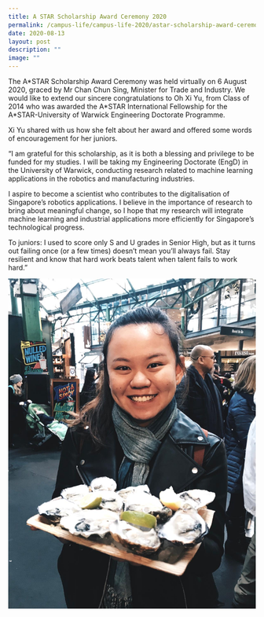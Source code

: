 ```yaml
---
title: A STAR Scholarship Award Ceremony 2020
permalink: /campus-life/campus-life-2020/astar-scholarship-award-ceremony-2020/
date: 2020-08-13
layout: post
description: ""
image: ""
---
```

The A\*STAR Scholarship Award Ceremony was held virtually on 6 August 2020, graced by Mr Chan Chun Sing, Minister for Trade and Industry. We would like to extend our sincere congratulations to Oh Xi Yu, from Class of 2014 who was awarded the A\*STAR International Fellowship for the A\*STAR-University of Warwick Engineering Doctorate Programme.

Xi Yu shared with us how she felt about her award and offered some words of encouragement for her juniors.

“I am grateful for this scholarship, as it is both a blessing and privilege to be funded for my studies. I will be taking my Engineering Doctorate (EngD) in the University of Warwick, conducting research related to machine learning applications in the robotics and manufacturing industries.

I aspire to become a scientist who contributes to the digitalisation of Singapore’s robotics applications. I believe in the importance of research to bring about meaningful change, so I hope that my research will integrate machine learning and industrial applications more efficiently for Singapore’s technological progress.

To juniors: I used to score only S and U grades in Senior High, but as it turns out failing once (or a few times) doesn’t mean you’ll always fail. Stay resilient and know that hard work beats talent when talent fails to work hard.”

![](/images/OhXiYu.jpeg)